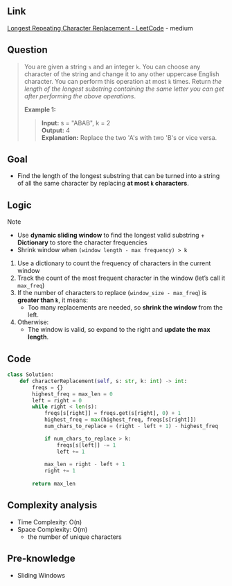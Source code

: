 ## Link
[Longest Repeating Character Replacement - LeetCode](https://leetcode.com/problems/longest-repeating-character-replacement/description/) - medium
## Question
> You are given a string `s` and an integer `k`. You can choose any character of the string and change it to any other uppercase English character. You can perform this operation at most `k` times.
> Return _the length of the longest substring containing the same letter you can get after performing the above operations_.
> 
> **Example 1:**
>> **Input:** s = "ABAB", k = 2 <br>
>> **Output:** 4 <br>
>> **Explanation:** Replace the two 'A's with two 'B's or vice versa. <br>
## Goal
- Find the length of the longest substring that can be turned into a string of all the same character by replacing **at most `k` characters**.
## Logic
> [!note]
> - Use **dynamic sliding window** to find the longest valid substring + **Dictionary** to store the character frequencies
> - Shrink window when `(window length - max frequency) > k`
1. Use a dictionary to count the frequency of characters in the current window
2. Track the count of the most frequent character in the window (let’s call it `max_freq`)
3. If the number of characters to replace (`window_size - max_freq`) is **greater than `k`**, it means:
	- Too many replacements are needed, so **shrink the window** from the left.
4. Otherwise:
    - The window is valid, so expand to the right and **update the max length**.
## Code
```python
class Solution:
    def characterReplacement(self, s: str, k: int) -> int:
        freqs = {}
        highest_freq = max_len = 0
        left = right = 0
        while right < len(s):
            freqs[s[right]] = freqs.get(s[right], 0) + 1
            highest_freq = max(highest_freq, freqs[s[right]])
            num_chars_to_replace = (right - left + 1) - highest_freq

            if num_chars_to_replace > k:
                freqs[s[left]] -= 1
                left += 1
            
            max_len = right - left + 1
            right += 1
        
        return max_len
``` 
## Complexity analysis
- Time Complexity: O(n)
- Space Complexity: O(m)
	- the number of unique characters
## Pre-knowledge
- Sliding Windows 
